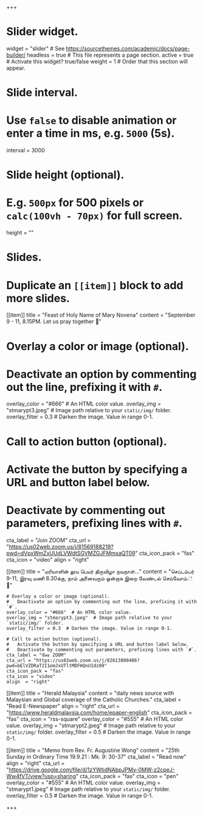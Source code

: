 +++
# Slider widget.
widget = "slider"  # See https://sourcethemes.com/academic/docs/page-builder/
headless = true  # This file represents a page section.
active = true  # Activate this widget? true/false
weight = 1  # Order that this section will appear.

# Slide interval.
# Use `false` to disable animation or enter a time in ms, e.g. `5000` (5s).
interval = 3000

# Slide height (optional).
# E.g. `500px` for 500 pixels or `calc(100vh - 70px)` for full screen.
height = ""

# Slides.
# Duplicate an `[[item]]` block to add more slides.
[[item]]
  title = "Feast of Holy Name of Mary Novena"
  content = "September 9 - 11, 8.15PM. Let us pray together :pray:"

  # Overlay a color or image (optional).
  #   Deactivate an option by commenting out the line, prefixing it with `#`.
  overlay_color = "#666"  # An HTML color value.
  overlay_img = "stmarypt3.jpeg"  # Image path relative to your `static/img/` folder.
  overlay_filter = 0.3  # Darken the image. Value in range 0-1.

  # Call to action button (optional).
  #   Activate the button by specifying a URL and button label below.
  #   Deactivate by commenting out parameters, prefixing lines with `#`.
  cta_label = "Join ZOOM"
  cta_url = "https://us02web.zoom.us/j/81569188219?pwd=dVpxWmZxUUdLVWdtSGVMZGJFMmxaQT09"
  cta_icon_pack = "fas"
  cta_icon = "video"
  align  = "right"


  [[item]]
    title = "மரியாளின் தூய பெயர் திருவிழா நவநாள்..."
    content = "செப்டம்பர் 9-11, இரவு மணி 8.30க்கு, நாம் அனைவரும் ஒன்றாக இறை வேண்டல் செய்வோம்.் :pray:"

    # Overlay a color or image (optional).
    #   Deactivate an option by commenting out the line, prefixing it with `#`.
    overlay_color = "#666"  # An HTML color value.
    overlay_img = "stmarypt3.jpeg"  # Image path relative to your `static/img/` folder.
    overlay_filter = 0.3  # Darken the image. Value in range 0-1.

    # Call to action button (optional).
    #   Activate the button by specifying a URL and button label below.
    #   Deactivate by commenting out parameters, prefixing lines with `#`.
    cta_label = "சேர ZOOM"
    cta_url = "https://us02web.zoom.us/j/82613800486?pwd=bElVZDRaT2I1emJxUTltMDFHQnU1dz09"
    cta_icon_pack = "fas"
    cta_icon = "video"
    align  = "right"

[[item]]
  title = "Herald Malaysia"
  content = "daily news source with Malaysian and Global coverage of the Catholic Churches."
  cta_label = "Read E-Newspaper"
  align = "right"
  cta_url = "https://www.heraldmalaysia.com/home/epaper-english"
  cta_icon_pack = "fas"
  cta_icon = "rss-square"
  overlay_color = "#555"  # An HTML color value.
  overlay_img = "stmarypt2.jpeg"  # Image path relative to your `static/img/` folder.
  overlay_filter = 0.5  # Darken the image. Value in range 0-1.

[[item]]
  title = "Memo from Rev. Fr. Augustine Wong"
  content = "25th  Sunday in Ordinary Time  19.9.21 :  Mk. 9: 30-37"
  cta_label = "Read now"
  align = "right"
  cta_url = "https://drive.google.com/file/d/1zYWtidNAbpJPMy-0MW-z2cpeJ-Ww4fVT/view?usp=sharing"
  cta_icon_pack = "fas"
  cta_icon = "pen"
  overlay_color = "#555"  # An HTML color value.
  overlay_img = "stmarypt1.jpeg"  # Image path relative to your `static/img/` folder.
  overlay_filter = 0.5  # Darken the image. Value in range 0-1.

+++

